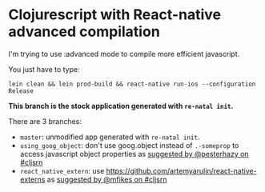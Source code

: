 # Clojurescript with React-native advanced compilation


I'm trying to use :advanced mode to compile more efficient javascript.

You just have to type: 
 
`lein clean && lein prod-build && react-native run-ios --configuration Release`


**This branch is the stock application generated with `re-natal init`.**

There are 3 branches:

- `master`: unmodified app generated with `re-natal init`.
- `using_goog_object`: don't use goog.object instead of `.-someprop` to access javascript object properties as [suggested by @pesterhazy on #cljsrn](https://clojurians.slack.com/archives/C0E1SN0NM/p1499027721025230)
- `react_native_extern`: use https://github.com/artemyarulin/react-native-externs as [suggested by @mfikes on #cljsrn](https://clojurians.slack.com/archives/C0E1SN0NM/p1499038866853638)  

